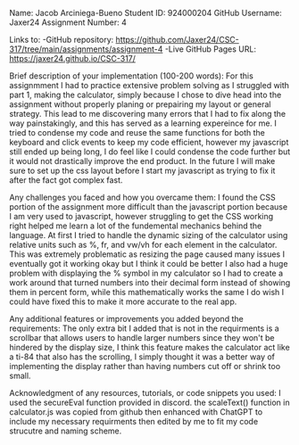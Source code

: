 Name: Jacob Arciniega-Bueno
Student ID: 924000204
GitHub Username: Jaxer24
Assignment Number: 4

Links to:
-GitHub repository: https://github.com/Jaxer24/CSC-317/tree/main/assignments/assignment-4
-Live GitHub Pages URL: https://jaxer24.github.io/CSC-317/

Brief description of your implementation (100-200 words):
    For this assignmment I had to practice extensive problem solving as I struggled with part 1, making the calculator, 
    simply because I chose to dive head into the assignment without properly planing or prepairing my layout or general 
    strategy. This lead to me discovering many errors that I had to fix along the way painstakingly, and this has served 
    as a learning expereince for me. I tried to condense my code and reuse the same functions for both the keyboard and 
    click events to keep my code efficient, however my javascript still ended up being long, I do feel like I could condense
    the code further but it would not drastically improve the end product. In the future I will make sure to set up the css 
    layout before I start my javascript as trying to fix it after the fact got complex fast. 


Any challenges you faced and how you overcame them:
    I found the CSS portion of the assignment more 
    difficult than the javascript portion because I am very used to javascript, however struggling to get the CSS working 
    right helped me learn a lot of the fundemental mechanics behind the language. At first I tried to handle the dynamic
    sizing of the calculator using relative units such as %, fr, and vw/vh for each element in the calculator. This was 
    extremely problematic as resizing the page caused many issues I eventually got it working okay but I think it could be better I also had a huge problem with displaying the % symbol in my calculator so I had to create a work
    around that turned numbers into their decimal form instead of showing them in percent form, while this mathematically 
    works the same I do wish I could have fixed this to make it more accurate to the real app.
    
Any additional features or improvements you added beyond the requirements:
    The only extra bit I added that is not in the requirments is a scrollbar that allows users to handle larger numbers since
    they won't be hindered by the display size, I think this feature makes the calculator act like a ti-84 that also has the 
    scrolling, I simply thought it was a better way of implementing the display rather than having numbers cut off or shrink 
    too small.
    
Acknowledgment of any resources, tutorials, or code snippets you used:
    I used the secureEval function provided in discord. the scaleText() function in calculator.js was copied from github then enhanced with ChatGPT to include my necessary requirments then edited by me to fit my code strucutre and naming scheme.